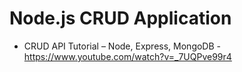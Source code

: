 # Node.js CRUD Application

- CRUD API Tutorial – Node, Express, MongoDB - https://www.youtube.com/watch?v=_7UQPve99r4
